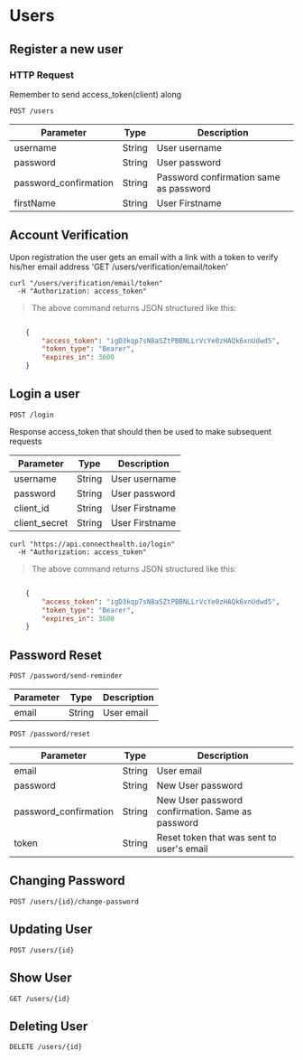 # Users

## Register a new user
### HTTP Request
Remember to send access_token(client) along

`POST /users`

Parameter | Type | Description
---------- | ------- | --------
username | String | User username
password | String | User password
password_confirmation | String | Password confirmation same as password
firstName | String | User Firstname

## Account Verification
Upon registration the user gets an email with a link with a token to verify his/her email address
'GET /users/verification/email/token'

```shell
curl "/users/verification/email/token"
  -H "Authorization: access_token"
```
> The above command returns JSON structured like this:

```json

	{
	    "access_token": "igD3kqp7sN8aSZtPBBNLLrVcYe0zHAQk6xnUdwd5",
	    "token_type": "Bearer",
	    "expires_in": 3600
	}
```

## Login a user
`POST /login`

Response access_token that should then be used to make subsequent requests 

Parameter | Type | Description
---------- | ------- | --------
username | String | User username
password | String | User password
client_id | String | User Firstname
client_secret | String | User Firstname


```shell
curl "https://api.connecthealth.io/login"
  -H "Authorization: access_token"
```
> The above command returns JSON structured like this:

```json

	{
	    "access_token": "igD3kqp7sN8aSZtPBBNLLrVcYe0zHAQk6xnUdwd5",
	    "token_type": "Bearer",
	    "expires_in": 3600
	}
```

## Password Reset
`POST /password/send-reminder`

Parameter | Type | Description
---------- | ------- | --------
email | String | User email

`POST /password/reset`

Parameter | Type | Description
---------- | ------- | --------
email | String | User email
password | String | New User password
password_confirmation | String | New User password confirmation. Same as password
token | String | Reset token that was sent to user's email

## Changing Password
`POST /users/{id}/change-password`

## Updating User
`POST /users/{id}`


## Show User
`GET /users/{id}`

## Deleting User
`DELETE /users/{id}`
